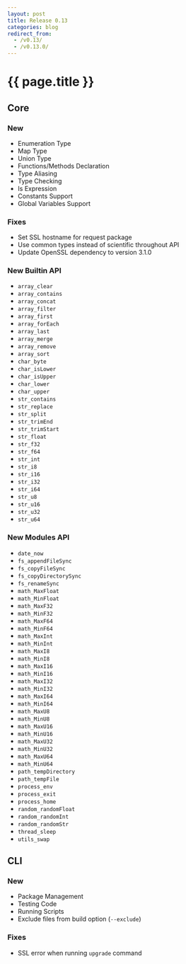 ```yaml
---
layout: post
title: Release 0.13
categories: blog
redirect_from:
  - /v0.13/
  - /v0.13.0/
---
```


# {{ page.title }}

## Core

### New
- Enumeration Type
- Map Type
- Union Type
- Functions/Methods Declaration
- Type Aliasing
- Type Checking
- Is Expression
- Constants Support
- Global Variables Support

### Fixes
- Set SSL hostname for request package
- Use common types instead of scientific throughout API
- Update OpenSSL dependency to version 3.1.0

### New Builtin API
- `array_clear`
- `array_contains`
- `array_concat`
- `array_filter`
- `array_first`
- `array_forEach`
- `array_last`
- `array_merge`
- `array_remove`
- `array_sort`
- `char_byte`
- `char_isLower`
- `char_isUpper`
- `char_lower`
- `char_upper`
- `str_contains`
- `str_replace`
- `str_split`
- `str_trimEnd`
- `str_trimStart`
- `str_float`
- `str_f32`
- `str_f64`
- `str_int`
- `str_i8`
- `str_i16`
- `str_i32`
- `str_i64`
- `str_u8`
- `str_u16`
- `str_u32`
- `str_u64`

### New Modules API
- `date_now`
- `fs_appendFileSync`
- `fs_copyFileSync`
- `fs_copyDirectorySync`
- `fs_renameSync`
- `math_MaxFloat`
- `math_MinFloat`
- `math_MaxF32`
- `math_MinF32`
- `math_MaxF64`
- `math_MinF64`
- `math_MaxInt`
- `math_MinInt`
- `math_MaxI8`
- `math_MinI8`
- `math_MaxI16`
- `math_MinI16`
- `math_MaxI32`
- `math_MinI32`
- `math_MaxI64`
- `math_MinI64`
- `math_MaxU8`
- `math_MinU8`
- `math_MaxU16`
- `math_MinU16`
- `math_MaxU32`
- `math_MinU32`
- `math_MaxU64`
- `math_MinU64`
- `path_tempDirectory`
- `path_tempFile`
- `process_env`
- `process_exit`
- `process_home`
- `random_randomFloat`
- `random_randomInt`
- `random_randomStr`
- `thread_sleep`
- `utils_swap`

## CLI

### New
- Package Management
- Testing Code
- Running Scripts
- Exclude files from build option (`--exclude`)

### Fixes
- SSL error when running `upgrade` command
